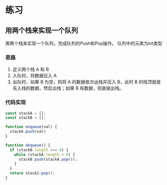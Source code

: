 # 练习

## 用两个栈来实现一个队列

用两个栈来实现一个队列，完成队列的Push和Pop操作。 队列中的元素为int类型

### 思路

1. 定义两个栈 A 和 B
2. 入队时，将数据压入 A
3. 出队时，如果 B 为空，则将 A 的数据依次出栈并压入 B，此时 B 的栈顶就是先入栈的数据，然后出栈；如果 B 有数据，则直接出栈。

### 代码实现

```js
const stackA = [];
const stackB = [];

function enqueue(val) {
  stackA.push(val)
}

function dequeue() {
  if (stackB.length === 0) {
    while (stackA.length > 0) {
      stackB.push(stackA.pop());
    }
  }
  return stack2.pop();
}
```